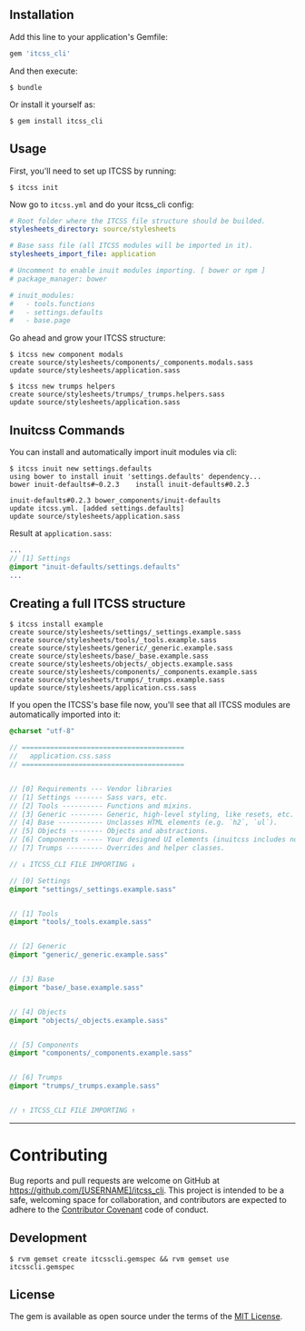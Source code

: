 ## Installation

Add this line to your application's Gemfile:

```ruby
gem 'itcss_cli'
```

And then execute:

```{r, engine='bash'}
$ bundle
```

Or install it yourself as:

```{r, engine='bash'}
$ gem install itcss_cli
```

## Usage

First, you'll need to set up ITCSS by running:

```{r, engine='bash'}
$ itcss init
```
    
Now go to `itcss.yml` and do your itcss_cli config:

```yml
# Root folder where the ITCSS file structure should be builded.
stylesheets_directory: source/stylesheets

# Base sass file (all ITCSS modules will be imported in it).
stylesheets_import_file: application

# Uncomment to enable inuit modules importing. [ bower or npm ]
# package_manager: bower

# inuit_modules:
#   - tools.functions
#   - settings.defaults
#   - base.page
```

Go ahead and grow your ITCSS structure:
```{r, engine='bash'}
$ itcss new component modals
create source/stylesheets/components/_components.modals.sass
update source/stylesheets/application.sass

$ itcss new trumps helpers
create source/stylesheets/trumps/_trumps.helpers.sass
update source/stylesheets/application.sass
```

## Inuitcss Commands

You can install and automatically import inuit modules via cli:

```{r, engine='bash'}
$ itcss inuit new settings.defaults
using bower to install inuit 'settings.defaults' dependency...
bower inuit-defaults#~0.2.3    install inuit-defaults#0.2.3

inuit-defaults#0.2.3 bower_components/inuit-defaults
update itcss.yml. [added settings.defaults]
update source/stylesheets/application.sass
```

Result at `application.sass`:
```sass
...
// [1] Settings
@import "inuit-defaults/settings.defaults"
...
```

## Creating a full ITCSS structure

```{r, engine='bash'}
$ itcss install example
create source/stylesheets/settings/_settings.example.sass
create source/stylesheets/tools/_tools.example.sass
create source/stylesheets/generic/_generic.example.sass
create source/stylesheets/base/_base.example.sass
create source/stylesheets/objects/_objects.example.sass
create source/stylesheets/components/_components.example.sass
create source/stylesheets/trumps/_trumps.example.sass
update source/stylesheets/application.css.sass
```

If you open the ITCSS's base file now, you'll see that all ITCSS modules are automatically imported into it:
```sass
@charset "utf-8"

// ========================================
//   application.css.sass
// ========================================


// [0] Requirements --- Vendor libraries
// [1] Settings ------- Sass vars, etc.
// [2] Tools ---------- Functions and mixins.
// [3] Generic -------- Generic, high-level styling, like resets, etc.
// [4] Base ----------- Unclasses HTML elements (e.g. `h2`, `ul`).
// [5] Objects -------- Objects and abstractions.
// [6] Components ----- Your designed UI elements (inuitcss includes none of these).
// [7] Trumps --------- Overrides and helper classes.

// ↓ ITCSS_CLI FILE IMPORTING ↓

// [0] Settings
@import "settings/_settings.example.sass"


// [1] Tools
@import "tools/_tools.example.sass"


// [2] Generic
@import "generic/_generic.example.sass"


// [3] Base
@import "base/_base.example.sass"


// [4] Objects
@import "objects/_objects.example.sass"


// [5] Components
@import "components/_components.example.sass"


// [6] Trumps
@import "trumps/_trumps.example.sass"


// ↑ ITCSS_CLI FILE IMPORTING ↑
```

---

# Contributing

Bug reports and pull requests are welcome on GitHub at https://github.com/[USERNAME]/itcss_cli. This project is intended to be a safe, welcoming space for collaboration, and contributors are expected to adhere to the [Contributor Covenant](http://contributor-covenant.org) code of conduct.

## Development
```{r, engine='bash'}
$ rvm gemset create itcsscli.gemspec && rvm gemset use itcsscli.gemspec
```

## License

The gem is available as open source under the terms of the [MIT License](http://opensource.org/licenses/MIT).

